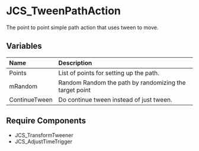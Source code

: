 # JCS_TweenPathAction

The point to point simple path action that uses tween to move.

## Variables

| Name | Description |
|:---|:---|
| Points | List of points for setting up the path. |
| mRandom | Random Random the path by randomizing the target point |
| ContinueTween | Do continue tween instead of just tween. |

## Require Components

* JCS_TransformTweener
* JCS_AdjustTimeTrigger
